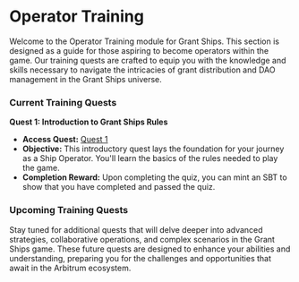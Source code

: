 # Operator Training

Welcome to the Operator Training module for Grant Ships. This section is designed as a guide for those aspiring to become operators within the game. Our training quests are crafted to equip you with the knowledge and skills necessary to navigate the intricacies of grant distribution and DAO management in the Grant Ships universe.

### Current Training Quests

**Quest 1: Introduction to Grant Ships Rules**
- **Access Quest:** [Quest 1](https://app.questn.com/quest/850775483498725572)
- **Objective:** This introductory quest lays the foundation for your journey as a Ship Operator. You'll learn the basics of the rules needed to play the game.
- **Completion Reward:** Upon completing the quiz, you can mint an SBT to show that you have completed and passed the quiz.

### Upcoming Training Quests

Stay tuned for additional quests that will delve deeper into advanced strategies, collaborative operations, and complex scenarios in the Grant Ships game. These future quests are designed to enhance your abilities and understanding, preparing you for the challenges and opportunities that await in the Arbitrum ecosystem.
